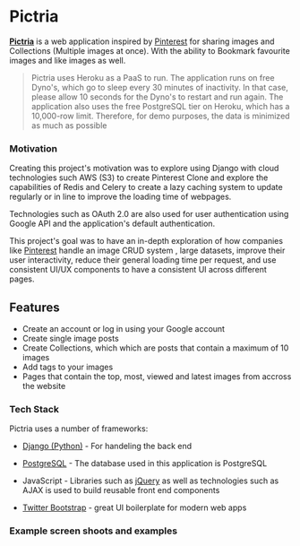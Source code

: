 # Pictria

**[Pictria]** is a web application inspired by [Pinterest] for sharing images and Collections (Multiple images at once). With the ability to Bookmark favourite images and like images as well.

> Pictria uses Heroku as a PaaS to run. The application runs on free Dyno's, which 
> go to sleep every 30 minutes of inactivity. In that case, please allow 10 seconds for the Dyno's to restart
> and run again. 
> The application also uses the free PostgreSQL tier on Heroku, which has a 10,000-row limit. Therefore, for demo purposes, the data is minimized as much as possible

### Motivation

Creating this project's motivation was to explore using Django with cloud technologies such AWS (S3) to create Pinterest Clone and explore the capabilities of Redis and Celery to create a lazy caching system to update regularly or in line to improve the loading time of webpages.

Technologies such as OAuth 2.0 are also used for user authentication using Google API and the application's default authentication.

This project's goal was to have an in-depth exploration of how companies like [Pinterest] handle an image CRUD system , large datasets, improve their user interactivity, reduce their general loading time per request, and use consistent UI/UX components to have a consistent UI across different pages.

## Features
  - Create an account or log in using your Google account
  - Create single image posts 
  - Create Collections, which which are posts that contain a maximum of 10 images
  - Add tags to your images 
  - Pages that contain the top, most, viewed and latest images from accross the website
  
### Tech Stack

Pictria uses a number of frameworks:

* [Django (Python)] - For handeling the back end
* [PostgreSQL] - The database used in this application is PostgreSQL
* JavaScript - Libraries such as [jQuery] as well as technologies such as AJAX is used to build reusable front end components
* [Twitter Bootstrap] - great UI boilerplate for modern web apps



   [pinterest]: <https://www.pinterest.com >
   [pictria]: <https://pictria.herokuapp.com>
   [Django (Python)]: <https://www.djangoproject.com/>
   [PostgreSQL]: <https://www.djangoproject.com/>

   [Twitter Bootstrap]: <http://twitter.github.com/bootstrap/>
   [jQuery]: <http://jquery.com>
   
### Example screen shoots and examples


